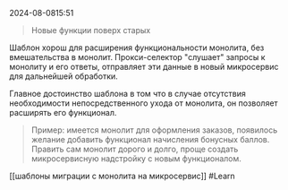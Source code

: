  2024-08-0815:51

>Новые функции поверх старых

Шаблон хорош для расширения функциональности монолита, без вмешательства в монолит.
Прокси-селектор "слушает" запросы к монолиту и его ответы, отправляет эти данные в новый микросервис для дальнейшей обработки.

Главное достоинство шаблона в том что в случае отсутствия необходимости непосредственного ухода от монолита, он позволяет расширять его функционал.

>Пример: имеется монолит для оформления заказов, появилось желание добавить функционал начисления бонусных баллов. Править сам монолит дорого и долго, проще создать микросервисную надстройку с новым функционалом.

[[шаблоны миграции с монолита на микросервис]]
#Learn